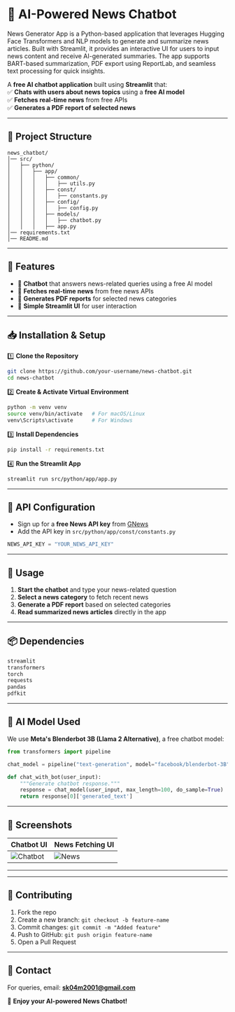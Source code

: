 # **📰 AI-Powered News Chatbot**  

News Generator App is a Python-based application that leverages Hugging Face Transformers and NLP models to generate and summarize news articles. Built with Streamlit, it provides an interactive UI for users to input news content and receive AI-generated summaries. The app supports BART-based summarization, PDF export using ReportLab, and seamless text processing for quick insights.

A **free AI chatbot application** built using **Streamlit** that:  
✅ **Chats with users about news topics** using a **free AI model**  
✅ **Fetches real-time news** from free APIs  
✅ **Generates a PDF report of selected news**  

---

## **📂 Project Structure**  
```
news_chatbot/
│── src/
│   ├── python/
│   │   ├── app/
│   │   │   ├── common/
│   │   │   │   ├── utils.py  
│   │   │   ├── const/
│   │   │   │   ├── constants.py 
│   │   │   ├── config/
│   │   │   │   ├── config.py  
│   │   │   ├── models/
│   │   │   │   ├── chatbot.py 
│   │   │   ├── app.py  
│── requirements.txt
│── README.md
```

---

## **📌 Features**
- 💬 **Chatbot** that answers news-related queries using a free AI model  
- 📢 **Fetches real-time news** from free news APIs  
- 📄 **Generates PDF reports** for selected news categories  
- 🎨 **Simple Streamlit UI** for user interaction  

---

## **📥 Installation & Setup**
1️⃣ **Clone the Repository**  
```bash
git clone https://github.com/your-username/news-chatbot.git
cd news-chatbot
```

2️⃣ **Create & Activate Virtual Environment**  
```bash
python -m venv venv
source venv/bin/activate   # For macOS/Linux
venv\Scripts\activate      # For Windows
```

3️⃣ **Install Dependencies**  
```bash
pip install -r requirements.txt
```

4️⃣ **Run the Streamlit App**  
```bash
streamlit run src/python/app/app.py
```

---

## **🔑 API Configuration**
- Sign up for a **free News API key** from [GNews](https://gnews.io)  
- Add the API key in `src/python/app/const/constants.py`  

```python
NEWS_API_KEY = "YOUR_NEWS_API_KEY"
```

---

## **📌 Usage**
1. **Start the chatbot** and type your news-related question  
2. **Select a news category** to fetch recent news  
3. **Generate a PDF report** based on selected categories  
4. **Read summarized news articles** directly in the app  

---

## **📦 Dependencies**
```txt
streamlit
transformers
torch
requests
pandas
pdfkit
```

---

## **🤖 AI Model Used**
We use **Meta's Blenderbot 3B (Llama 2 Alternative)**, a free chatbot model:  
```python
from transformers import pipeline

chat_model = pipeline("text-generation", model="facebook/blenderbot-3B")

def chat_with_bot(user_input):
    """Generate chatbot response."""
    response = chat_model(user_input, max_length=100, do_sample=True)
    return response[0]['generated_text']
```

---

## **📢 Screenshots**
| Chatbot UI | News Fetching UI |
|------------|-----------------|
| ![Chatbot](https://via.placeholder.com/400) | ![News](https://via.placeholder.com/400) |

---  

---

## **🔗 Contributing**
1. Fork the repo  
2. Create a new branch: `git checkout -b feature-name`  
3. Commit changes: `git commit -m "Added feature"`  
4. Push to GitHub: `git push origin feature-name`  
5. Open a Pull Request  

---

## **📧 Contact**
For queries, email: **sk04m2001@gmail.com**  

🚀 **Enjoy your AI-powered News Chatbot!**
